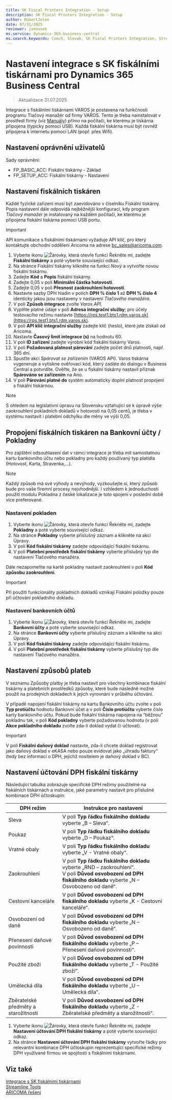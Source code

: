 ```yaml
---
title: SK Fiscal Printers Integration - Setup
description: SK Fiscal Printers Integration - Setup
author: RobertJelen
date: 07/31/2025
reviewer: janousek
ms.service: dynamics-365-business-central
ms.search.keywords: Czech, Slovak, SK Fiscal Printers Integration, Streamline Tools
---
```

# Nastavení integrace s SK fiskálními tiskárnami pro Dynamics 365 Business Central

> Aktualizace 31.07.2025

Integrace s fiskálními tiskárnami VAROS je postavena na funkčnosti programu Tlačový manažér od firmy VAROS. Tento je třeba nainstalovat v prostředí firmy (viz [Manuály](http://www.varos.sk/manualy.php)) přímo na počítači, ke kterému je tiskárna připojena (typicky pomocí USB). Každá fiskální tiskárna musí být rovněž připojena k internetu pomocí LAN (popř. přes Wifi).

## Nastavení oprávnění uživatelů

Sady oprávnění:

- FP_BASIC_ACC: Fiskální tiskárny - Základ
- FP_SETUP_ACC: Fiskální tiskárny - Nastavení

## Nastavení fiskálních tiskáren

Každé fyzické zařízení musí být zaevidováno v číselníku Fiskální tiskárny. Popis nastavení dále odpovídá nejběžnější konfiguraci, kdy program *Tlačový manažér* je instalovaný na každém počítači, ke kterému je připojena fiskální tiskárna pomocí USB portu.

> [!IMPORTANT]
> API komunikace s fiskálními tiskárnami vyžaduje API klíč, pro který kontaktujte obchodní oddělení Aricoma na adrese [bc_sales@aricoma.com](mailto:bc_sales@aricoma.com).

1. Vyberte ikonu ![Žárovky, která otevře funkci Řekněte mi](media/ui-search/search_small.png "Řekněte mi, co chcete dělat"), zadejte **Fiskální tiskárny** a poté vyberte související odkaz.
2. Na stránce Fiskální tiskárny klikněte na funkci *Nový* a vytvořte novou fiskální tiskárnu.
3. Zadejte **Kód** a **Popis** fiskální tiskárny.
4. Zadejte 0,05 v poli **Minimální částka hotovosti**.
5. Zadejte 0,05 v poli **Přesnost zaokrouhlení hotovosti**.
6. Nastavte sazby DPH hladin v polích **DPH % číslo 1** až **DPH % číslo 4** identicky jakou jsou nastaveny v nastavení *Tlačového manažéra*.
7. V poli **Způsob integrace** zvolte *Varos API*.
8. Vyplňte platné údaje v poli **Adresa integrační služby**; pro účely testovacího režimu nastavte [https://rps.test1.bts1.rdm.varos.sk](https://rps.test1.bts1.rdm.varos.sk).
9. V poli **API klíč integrační služby** zadejte klíč (heslo), které jste získali od Aricoma.
10. Nastavte **Časový limit integrace (s)** na hodnotu 60.
11. V poli **ID zařízení** zadejte výrobní kód fiskální tiskárny Varos.
12. V poli **Požadovaná platnost párování** zadejte počet dnů platnosti, např. 365 dní.
13. Spusťte akci *Spárovat se zařízením* (VAROS API). Varos tiskárna vygeneruje a vytiskne ověřovací kód, který zadáte do dialogu v Business Central a potvrdíte. Ověřte, že se u fiskální tiskárny nastavil příznak **Spárováno se zařízením** na Ano.
14. V poli **Párování platné do** systém automaticky doplní platnost propojení s fiskální tiskárnou.

> [!NOTE]
> S ohledem na legislativní úpravu na Slovensku vztahující se k úpravě výše zaokrouhlení pokladních dokladů v hotovosti na 0,05 centů, je třeba v systému nastavit i platební odchylku dle měny ve výši 0,05.

## Propojení fiskálních tiskáren na Bankovní účty / Pokladny

Pro zajištění odsouhlasení dat v rámci integrace je třeba mít samostatnou kartu bankovního účtu nebo pokladny pro každý používaný typ platidla (Hotovost, Karta, Stravenka,…).

> [!NOTE]
> Každý způsob má své výhody a nevýhody, vyzkoušejte si, který způsob bude pro vaše firemní procesy nejvhodnější. I vzhledem k jednoduchosti použití modulu Pokladna z české lokalizace je toto spojení v poslední době více preferované.

### Nastavení pokladen

1. Vyberte ikonu ![Žárovky, která otevře funkci Řekněte mi](media/ui-search/search_small.png "Řekněte mi, co chcete dělat"), zadejte **Pokladny** a poté vyberte související odkaz.
2. Na stránce **Pokladny** vyberte příslušný záznam a klikněte na akci Úpravy.
3. V poli **Kód fiskální tiskárny** zadejte odpovídající fiskální tiskárnu.
4. V poli **Platební prostředek fiskální tiskárny** vyberte příslušný typ dle nastavení Tlačového manažéra.

Dále nezapomeňte na kartě pokladny nastavit zaokrouhlení v poli **Kód způsobu zaokrouhlení**.

> [!IMPORTANT]
> Při použití funkcionality pokladních dokladů vznikají Fiskální položky pouze při účtování pokladního dokladu.

### Nastavení bankovních účtů

1. Vyberte ikonu ![Žárovky, která otevře funkci Řekněte mi](media/ui-search/search_small.png "Řekněte mi, co chcete dělat"), zadejte **Bankovní účty** a poté vyberte související odkaz.
2. Na stránce **Bankovní účty** vyberte příslušný záznam a klikněte na akci Úpravy.
3. V poli **Kód fiskální tiskárny** zadejte odpovídající fiskální tiskárnu.
4. V poli **Platební prostředek fiskální tiskárny** vyberte příslušný typ dle nastavení Tlačového manažéra.

## Nastavení způsobů plateb

V seznamu Způsoby platby je třeba nastavit pro všechny kombinace fiskální tiskárny a platebních prostředků způsoby, které bude následně možné použít na prodejních dokladech k jejich vyrovnání v průběhu účtování.

V případě napojení fiskální tiskárny na kartu Bankovního účtu zvolte v poli **Typ protiúčtu** hodnotu Bankovní účet a v poli **Číslo protiúčtu** vyberte číslo karty bankovního účtu. Pokud bude fiskální tiskárna napojena na “běžnou” pokladnu tak, v poli **Kód pokladny** vyberte požadovanou hodnotu (v poli **Akce pokladního dokladu** zvolte zda-li doklad vydat či účtovat).

> [!IMPORTANT]
> V poli **Fiskální daňový doklad** nastavte, zda-li chcete doklad registrovat jako daňový doklad v eKASA nebo pouze evidovat jako „úhradu faktury“ (tedy bez informací o DPH, jejichž nositelem je daňový doklad v BC).

## Nastavení účtování DPH fiskální tiskárny

Následující tabulka zobrazuje specifické DPH režimy použitelné na fiskálních tiskárnách a instrukce, jaké parametry nastavit pro příslušné kombinace DPH účtoskupin:

| DPH režim                    | Instrukce pro nastavení                 |
|------------------------------|-----------------------------------------|
| Sleva                        | V poli **Typ řádku fiskálního dokladu** vyberte „B – Sleva“. |
| Poukaz                       | V poli **Typ řádku fiskálního dokladu** vyberte „D – Poukaz“. |
| Vratné obaly                       | V poli **Typ řádku fiskálního dokladu** vyberte „V - Vratné obaly“. |
| Zaokrouhlení                 | V poli **Typ řádku fiskálního dokladu** vyberte „RND – zaokrouhlení“.<br>V poli **Důvod osvobození od DPH fiskálního dokladu** vyberte „N – Osvobozeno od daně“. |
| Cestovní kanceláře                | V poli **Důvod osvobození od DPH fiskálního dokladu** vyberte „K - Cestovní kanceláře“. |
| Osvobození od daně           | V poli **Důvod osvobození od DPH fiskálního dokladu** vyberte „N – Osvobozeno od daně“. |
| Přenesení daňové povinnosti  | V poli **Důvod osvobození od DPH fiskálního dokladu** vyberte „P – Přenesení daňové povinnosti“. |
| Použité zboží                | V poli **Důvod osvobození od DPH fiskálního dokladu** vyberte „T - Použité zboží“. |
| Umělecká díla                | V poli **Důvod osvobození od DPH fiskálního dokladu** vyberte „U – Umělecká díla“. |
| Zběratelské předměty a starožitnosti                | V poli **Důvod osvobození od DPH fiskálního dokladu** vyberte „Z - Zběratelské předměty a starožitnosti“. |

1. Vyberte ikonu ![Žárovky, která otevře funkci Řekněte mi](media/ui-search/search_small.png "Řekněte mi, co chcete dělat"), zadejte **Nastavení účtování DPH fiskální tiskárny** a poté vyberte související odkaz.
2. Na stránce **Nastavení účtování DPH fiskální tiskárny** vytvořte řádky pro relevantní kombinace DPH účtoskupin reprezentující specifické režimy DPH využívané firmou ve spojitosti s fiskálními tiskárnami.

## Viz také

[Integrace s SK fiskálními tiskárnami](SK-FiscalPrinters-Integration.md)  
[Streamline Tools](streamlinetools.md)  
[ARICOMA řešení](solutions.md)
